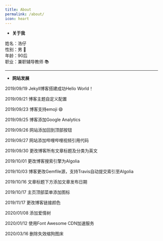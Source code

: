 ```yaml
---
title: About
permalink: /about/
icon: heart
---
```


- **关于我**

姓名：浩仔    
性别：男 :boy:    
年龄：90后    
职业：兼职辅导教师 :books:    

------------

- **网站发展**



2019/09/19 Jekyll博客搭建成功Hello World！


2019/09/21 博客主题自定义配置


2019/09/23 博客支持emoji :smile:


2019/09/25 博客添加Google Analytics


2019/09/26 网站添加回到顶部按钮


2019/09/27 网站添加哔哩哔哩视频引用代码


2019/09/30 更改博客所有文章标题及分类为英文


2019/10/01 更改博客搜索引擎为Algolia


2019/10/03 博客更改Gemfile源，支持Travis自动提交索引至Algolia


2019/10/16 文章标题下方添加文章发布日期


2019/10/17 主页顶部菜单添加图标


2019/11/17 更改博客链接颜色


2020/01/08 添加爱情树


2020/01/12 使用Font Awesome CDN加速服务


2020/03/16 删除失效缩狗图床